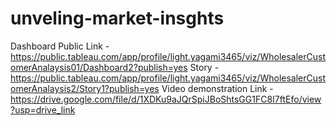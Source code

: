 # unveling-market-insghts
Dashboard Public Link - https://public.tableau.com/app/profile/light.yagami3465/viz/WholesalerCustomerAnalaysis01/Dashboard2?publish=yes
Story - https://public.tableau.com/app/profile/light.yagami3465/viz/WholesalerCustomerAnalaysis2/Story1?publish=yes
Video demonstration Link - https://drive.google.com/file/d/1XDKu9aJQrSpiJBoShtsGG1FC8I7ftEfo/view?usp=drive_link
